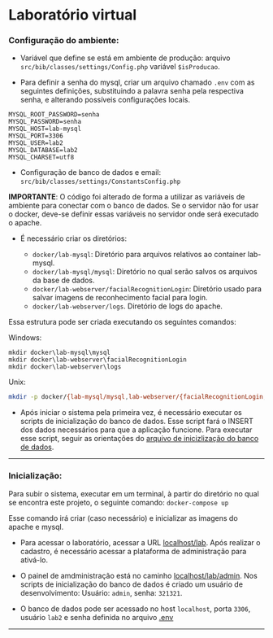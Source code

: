 # Laboratório virtual

### Configuração do ambiente:

* Variável que define se está em ambiente de produção: 
arquivo `src/bib/classes/settings/Config.php` variável `$isProducao`.

* Para definir a senha do mysql, criar um arquivo chamado `.env` com as seguintes definições, substituindo a palavra senha pela respectiva senha, e alterando possíveis configurações locais.

```
MYSQL_ROOT_PASSWORD=senha
MYSQL_PASSWORD=senha
MYSQL_HOST=lab-mysql
MYSQL_PORT=3306
MYSQL_USER=lab2
MYSQL_DATABASE=lab2
MYSQL_CHARSET=utf8
```

* Configuração de banco de dados e email:
`src/bib/classes/settings/ConstantsConfig.php`

__IMPORTANTE__: O código foi alterado de forma a utilizar as variáveis de ambiente para conectar com o banco de dados. Se o servidor não for usar o docker, deve-se definir essas variáveis no servidor onde será executado o apache.

* É necessário criar os diretórios:

    - `docker/lab-mysql`: Diretório para arquivos relativos ao container lab-mysql.
    - `docker/lab-mysql/mysql`: Diretório no qual serão salvos os arquivos da base de dados.
    - `docker/lab-webserver/facialRecognitionLogin`: Diretório usado para salvar imagens de reconhecimento facial para login.
    - `docker/lab-webserver/logs`. Diretório de logs do apache.

Essa estrutura pode ser criada executando os seguintes comandos:

Windows:

```batch
mkdir docker\lab-mysql\mysql
mkdir docker\lab-webserver\facialRecognitionLogin
mkdir docker\lab-webserver\logs
```

Unix:

```bash
mkdir -p docker/{lab-mysql/mysql,lab-webserver/{facialRecognitionLogin,logs}}
```

* Após iniciar o sistema pela primeira vez, é necessário executar os scripts de inicialização do banco de dados. Esse script fará o INSERT dos dados necessários para que a aplicação funcione. Para executar esse script, seguir as orientações do [arquivo de inicizlização do banco de dados](db/data_backup/README.md).

---

### Inicialização:

Para subir o sistema, executar em um terminal, à partir do diretório no qual se encontra este projeto, o seguinte comando:
`docker-compose up`

Esse comando irá criar (caso necessário) e inicializar as imagens do apache e mysql. 


* Para acessar o laboratório, acessar a URL [localhost/lab](http://localhost/lab). Após realizar o cadastro, é necessário acessar a plataforma de administração para ativá-lo.

* O painel de amdministração está no caminho [localhost/lab/admin](http://localhost/lab/admin). Nos scripts de inicialização do banco de dados é criado um usuário de desenvolvimento: Usuário: `admin`, senha: `321321`.

* O banco de dados pode ser acessado no host `localhost`, porta `3306`, usuário `lab2` e senha definida no arquivo [.env](.env)

---
